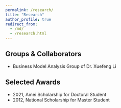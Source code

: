 ```yaml
---
permalink: /research/
title: "Research"
author_profile: true
redirect_from: 
  - /md/
  - /research.html
---
```


Groups & Collaborators
------
* Business Model Analysis Group of Dr. Xuefeng Li

Selected Awards
------
* 2021, Amei Scholarship for Doctoral Student
* 2012, National Scholarship for Master Student
